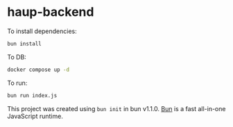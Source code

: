 # haup-backend

To install dependencies:

```bash
bun install
```
To DB:

```bash
docker compose up -d
```
To run:

```bash
bun run index.js
```

This project was created using `bun init` in bun v1.1.0. [Bun](https://bun.sh) is a fast all-in-one JavaScript runtime.
